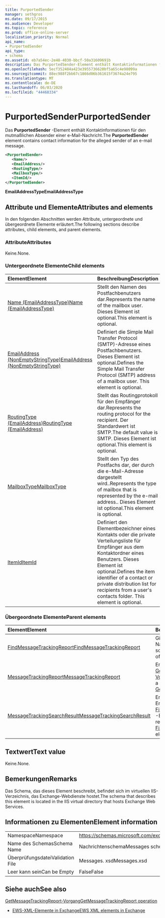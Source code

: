 ```yaml
---
title: PurportedSender
manager: sethgros
ms.date: 09/17/2015
ms.audience: Developer
ms.topic: reference
ms.prod: office-online-server
localization_priority: Normal
api_name:
- PurportedSender
api_type:
- schema
ms.assetid: eb7a54ec-2e48-4030-bbcf-50a31609691b
description: Das PurportedSender-Element enthält Kontaktinformationen für den mutmaßlichen Absender einer e-Mail-Nachricht.
ms.openlocfilehash: 5ecf352484a423e3955736620bf5a65c4e98099a
ms.sourcegitcommit: 88ec988f2bb67c1866d06b361615f3674a24e795
ms.translationtype: MT
ms.contentlocale: de-DE
ms.lasthandoff: 06/03/2020
ms.locfileid: "44468334"
---
```

# <a name="purportedsender"></a><span data-ttu-id="489ac-103">PurportedSender</span><span class="sxs-lookup"><span data-stu-id="489ac-103">PurportedSender</span></span>

<span data-ttu-id="489ac-104">Das **PurportedSender** -Element enthält Kontaktinformationen für den mutmaßlichen Absender einer e-Mail-Nachricht.</span><span class="sxs-lookup"><span data-stu-id="489ac-104">The **PurportedSender** element contains contact information for the alleged sender of an e-mail message.</span></span> 
  
```XML
<PurportedSender>
   <Name/>
   <EmailAddress/>
   <RoutingType/>
   <MailboxType/>
   <ItemId/>
</PurportedSender>
```

 <span data-ttu-id="489ac-105">**EmailAddressType**</span><span class="sxs-lookup"><span data-stu-id="489ac-105">**EmailAddressType**</span></span>
## <a name="attributes-and-elements"></a><span data-ttu-id="489ac-106">Attribute und Elemente</span><span class="sxs-lookup"><span data-stu-id="489ac-106">Attributes and elements</span></span>

<span data-ttu-id="489ac-107">In den folgenden Abschnitten werden Attribute, untergeordnete und übergeordnete Elemente erläutert.</span><span class="sxs-lookup"><span data-stu-id="489ac-107">The following sections describe attributes, child elements, and parent elements.</span></span>
  
### <a name="attributes"></a><span data-ttu-id="489ac-108">Attribute</span><span class="sxs-lookup"><span data-stu-id="489ac-108">Attributes</span></span>

<span data-ttu-id="489ac-109">Keine.</span><span class="sxs-lookup"><span data-stu-id="489ac-109">None.</span></span>
  
### <a name="child-elements"></a><span data-ttu-id="489ac-110">Untergeordnete Elemente</span><span class="sxs-lookup"><span data-stu-id="489ac-110">Child elements</span></span>

|<span data-ttu-id="489ac-111">**Element**</span><span class="sxs-lookup"><span data-stu-id="489ac-111">**Element**</span></span>|<span data-ttu-id="489ac-112">**Beschreibung**</span><span class="sxs-lookup"><span data-stu-id="489ac-112">**Description**</span></span>|
|:-----|:-----|
|[<span data-ttu-id="489ac-113">Name (EmailAddressType)</span><span class="sxs-lookup"><span data-stu-id="489ac-113">Name (EmailAddressType)</span></span>](name-emailaddresstype.md) <br/> |<span data-ttu-id="489ac-114">Stellt den Namen des Postfachbenutzers dar.</span><span class="sxs-lookup"><span data-stu-id="489ac-114">Represents the name of the mailbox user.</span></span> <span data-ttu-id="489ac-115">Dieses Element ist optional.</span><span class="sxs-lookup"><span data-stu-id="489ac-115">This element is optional.</span></span>  <br/> |
|[<span data-ttu-id="489ac-116">EmailAddress (NonEmptyStringType)</span><span class="sxs-lookup"><span data-stu-id="489ac-116">EmailAddress (NonEmptyStringType)</span></span>](emailaddress-nonemptystringtype.md) <br/> |<span data-ttu-id="489ac-p102">Definiert die Simple Mail Transfer Protocol (SMTP)-Adresse eines Postfachbenutzers. Dieses Element ist optional.</span><span class="sxs-lookup"><span data-stu-id="489ac-p102">Defines the Simple Mail Transfer Protocol (SMTP) address of a mailbox user. This element is optional.</span></span>  <br/> |
|[<span data-ttu-id="489ac-119">RoutingType (EmailAddress)</span><span class="sxs-lookup"><span data-stu-id="489ac-119">RoutingType (EmailAddress)</span></span>](routingtype-emailaddress.md) <br/> |<span data-ttu-id="489ac-120">Stellt das Routingprotokoll für den Empfänger dar.</span><span class="sxs-lookup"><span data-stu-id="489ac-120">Represents the routing protocol for the recipient.</span></span> <span data-ttu-id="489ac-121">Der Standardwert ist SMTP.</span><span class="sxs-lookup"><span data-stu-id="489ac-121">The default value is SMTP.</span></span> <span data-ttu-id="489ac-122">Dieses Element ist optional.</span><span class="sxs-lookup"><span data-stu-id="489ac-122">This element is optional.</span></span>  <br/> |
|[<span data-ttu-id="489ac-123">MailboxType</span><span class="sxs-lookup"><span data-stu-id="489ac-123">MailboxType</span></span>](mailboxtype.md) <br/> |<span data-ttu-id="489ac-124">Stellt den Typ des Postfachs dar, der durch die e-Mail-Adresse dargestellt wird..</span><span class="sxs-lookup"><span data-stu-id="489ac-124">Represents the type of mailbox that is represented by the e-mail address..</span></span> <span data-ttu-id="489ac-125">Dieses Element ist optional.</span><span class="sxs-lookup"><span data-stu-id="489ac-125">This element is optional.</span></span>  <br/> |
|[<span data-ttu-id="489ac-126">ItemId</span><span class="sxs-lookup"><span data-stu-id="489ac-126">ItemId</span></span>](itemid.md) <br/> |<span data-ttu-id="489ac-p105">Definiert den Elementbezeichner eines Kontakts oder die private Verteilungsliste für Empfänger aus dem Kontaktordner eines Benutzers. Dieses Element ist optional.</span><span class="sxs-lookup"><span data-stu-id="489ac-p105">Defines the item identifier of a contact or private distribution list for recipients from a user's contacts folder. This element is optional.</span></span>  <br/> |
   
### <a name="parent-elements"></a><span data-ttu-id="489ac-129">Übergeordnete Elemente</span><span class="sxs-lookup"><span data-stu-id="489ac-129">Parent elements</span></span>

|<span data-ttu-id="489ac-130">**Element**</span><span class="sxs-lookup"><span data-stu-id="489ac-130">**Element**</span></span>|<span data-ttu-id="489ac-131">**Beschreibung**</span><span class="sxs-lookup"><span data-stu-id="489ac-131">**Description**</span></span>|
|:-----|:-----|
|[<span data-ttu-id="489ac-132">FindMessageTrackingReport</span><span class="sxs-lookup"><span data-stu-id="489ac-132">FindMessageTrackingReport</span></span>](findmessagetrackingreport.md) <br/> |<span data-ttu-id="489ac-133">Gibt Kriterien für die Typen von Nachrichten an, die gesucht werden sollen.</span><span class="sxs-lookup"><span data-stu-id="489ac-133">Specifies criteria for the types of messages to find.</span></span>  <br/> |
|[<span data-ttu-id="489ac-134">MessageTrackingReport</span><span class="sxs-lookup"><span data-stu-id="489ac-134">MessageTrackingReport</span></span>](messagetrackingreport.md) <br/> |<span data-ttu-id="489ac-135">Enthält eine Nachricht, die in einem [GetMessageTrackingReport-Vorgang](getmessagetrackingreport-operation.md)zurückgegeben wird.</span><span class="sxs-lookup"><span data-stu-id="489ac-135">Contains a single message that is returned in a [GetMessageTrackingReport operation](getmessagetrackingreport-operation.md).</span></span>  <br/> |
|[<span data-ttu-id="489ac-136">MessageTrackingSearchResult</span><span class="sxs-lookup"><span data-stu-id="489ac-136">MessageTrackingSearchResult</span></span>](messagetrackingsearchresult.md) <br/> |<span data-ttu-id="489ac-137">Enthält ein einzelnes Nachrichten Ergebnis für ein [FindMessageTrackingReportResponse](findmessagetrackingreportresponse.md) -Element.</span><span class="sxs-lookup"><span data-stu-id="489ac-137">Contains a single message result for a [FindMessageTrackingReportResponse](findmessagetrackingreportresponse.md) element.</span></span>  <br/> |
   
## <a name="text-value"></a><span data-ttu-id="489ac-138">Textwert</span><span class="sxs-lookup"><span data-stu-id="489ac-138">Text value</span></span>

<span data-ttu-id="489ac-139">Keine.</span><span class="sxs-lookup"><span data-stu-id="489ac-139">None.</span></span>
  
## <a name="remarks"></a><span data-ttu-id="489ac-140">Bemerkungen</span><span class="sxs-lookup"><span data-stu-id="489ac-140">Remarks</span></span>

<span data-ttu-id="489ac-141">Das Schema, das dieses Element beschreibt, befindet sich im virtuellen IIS-Verzeichnis, das Exchange-Webdienste hostet.</span><span class="sxs-lookup"><span data-stu-id="489ac-141">The schema that describes this element is located in the IIS virtual directory that hosts Exchange Web Services.</span></span>
  
## <a name="element-information"></a><span data-ttu-id="489ac-142">Informationen zu Elementen</span><span class="sxs-lookup"><span data-stu-id="489ac-142">Element information</span></span>

|||
|:-----|:-----|
|<span data-ttu-id="489ac-143">Namespace</span><span class="sxs-lookup"><span data-stu-id="489ac-143">Namespace</span></span>  <br/> |https://schemas.microsoft.com/exchange/services/2006/messages  <br/> |
|<span data-ttu-id="489ac-144">Name des Schemas</span><span class="sxs-lookup"><span data-stu-id="489ac-144">Schema Name</span></span>  <br/> |<span data-ttu-id="489ac-145">Nachrichtenschema</span><span class="sxs-lookup"><span data-stu-id="489ac-145">Messages schema</span></span>  <br/> |
|<span data-ttu-id="489ac-146">Überprüfungsdatei</span><span class="sxs-lookup"><span data-stu-id="489ac-146">Validation File</span></span>  <br/> |<span data-ttu-id="489ac-147">Messages. xsd</span><span class="sxs-lookup"><span data-stu-id="489ac-147">Messages.xsd</span></span>  <br/> |
|<span data-ttu-id="489ac-148">Leer kann sein</span><span class="sxs-lookup"><span data-stu-id="489ac-148">Can be Empty</span></span>  <br/> |<span data-ttu-id="489ac-149">False</span><span class="sxs-lookup"><span data-stu-id="489ac-149">False</span></span>  <br/> |
   
## <a name="see-also"></a><span data-ttu-id="489ac-150">Siehe auch</span><span class="sxs-lookup"><span data-stu-id="489ac-150">See also</span></span>



[<span data-ttu-id="489ac-151">GetMessageTrackingReport-Vorgang</span><span class="sxs-lookup"><span data-stu-id="489ac-151">GetMessageTrackingReport operation</span></span>](getmessagetrackingreport-operation.md)


- [<span data-ttu-id="489ac-152">EWS-XML-Elemente in Exchange</span><span class="sxs-lookup"><span data-stu-id="489ac-152">EWS XML elements in Exchange</span></span>](ews-xml-elements-in-exchange.md)

